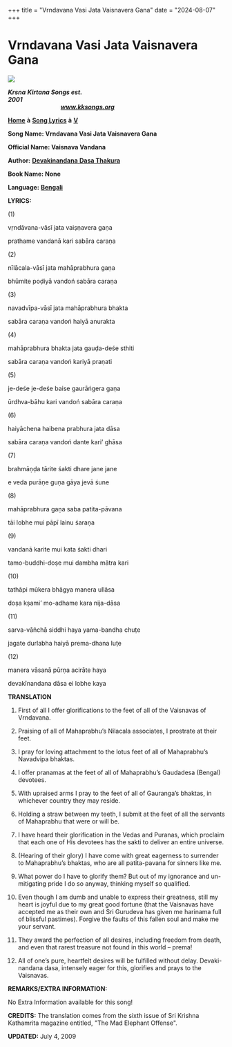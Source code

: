 +++
title = "Vrndavana Vasi Jata Vaisnavera Gana"
date = "2024-08-07"
+++

# Vrndavana Vasi Jata Vaisnavera Gana
**[![](http://kksongs.org/image_files/image002.jpg)](http://kksongs.org/)**

**_Krsna_** **_Kirtana Songs est. 2001_**                                                                                                                                                      **_www.kksongs.org_**

**[Home](http://kksongs.org/)** **à** **[Song Lyrics](http://kksongs.org/lyrics.html)** **à** **[V](http://kksongs.org/songs/song_v.html)**

**Song Name: Vrndavana Vasi Jata Vaisnavera Gana**

**Official Name: Vaisnava Vandana**

**Author:** [**Devakinandana** **Dasa Thakura**](http://kksongs.org/authors/list/devakinandanadasthakura.html)

**Book Name: None**

**Language:** [**Bengali**](http://kksongs.org/language/list/bengali.html)

**LYRICS:**

(1)

vṛndāvana-vāsī jata vaiṣṇavera gaṇa

prathame vandanā kari sabāra caraṇa

(2)

nīlācala-vāsī jata mahāprabhura gaṇa

bhūmite poḍiyā vandoń sabāra caraṇa

(3)

navadvīpa-vāsī jata mahāprabhura bhakta

sabāra caraṇa vandoń haiyā anurakta

(4)

mahāprabhura bhakta jata gauḍa-deśe sthiti

sabāra caraṇa vandoń kariyā praṇati

(5)

je-deśe je-deśe baise gaurāńgera gaṇa

ūrdhva-bāhu kari vandoń sabāra caraṇa

(6)

haiyāchena haibena prabhura jata dāsa

sabāra caraṇa vandoń dante kari’ ghāsa

(7)

brahmāṇḍa tārite śakti dhare jane jane

e veda purāṇe guṇa gāya jevā śune

(8)

mahāprabhura gaṇa saba patita-pāvana

tāi lobhe mui pāpī lainu śaraṇa

(9)

vandanā karite mui kata śakti dhari

tamo-buddhi-doṣe mui dambha mātra kari

(10)

tathāpi mūkera bhāgya manera ullāsa

doṣa kṣami’ mo-adhame kara nija-dāsa

(11)

sarva-vāñchā siddhi haya yama-bandha chuṭe

jagate durlabha haiyā prema-dhana luṭe

(12)

manera vāsanā pūrṇa acirāte haya

devakīnandana dāsa ei lobhe kaya

**TRANSLATION**

1) First of all I offer glorifications to the feet of all of the Vaisnavas of Vrndavana.

2) Praising of all of Mahaprabhu’s Nilacala associates, I prostrate at their feet.

3) I pray for loving attachment to the lotus feet of all of Mahaprabhu’s Navadvipa bhaktas.

4) I offer pranamas at the feet of all of Mahaprabhu’s Gaudadesa (Bengal) devotees.

5) With upraised arms I pray to the feet of all of Gauranga’s bhaktas, in whichever country they may reside.

6) Holding a straw between my teeth, I submit at the feet of all the servants of Mahaprabhu that were or will be.

7) I have heard their glorification in the Vedas and Puranas, which proclaim that each one of His devotees has the sakti to deliver an entire universe.

8) (Hearing of their glory) I have come with great eagerness to surrender to Mahaprabhu’s bhaktas, who are all patita-pavana for sinners like me.

9) What power do I have to glorify them? But out of my ignorance and un-mitigating pride I do so anyway, thinking myself so qualified.

10) Even though I am dumb and unable to express their greatness, still my heart is joyful due to my great good fortune (that the Vaisnavas have accepted me as their own and Sri Gurudeva has given me harinama full of blissful pastimes). Forgive the faults of this fallen soul and make me your servant.

11) They award the perfection of all desires, including freedom from death, and even that rarest treasure not found in this world – prema!

12) All of one’s pure, heartfelt desires will be fulfilled without delay. Devaki-nandana dasa, intensely eager for this, glorifies and prays to the Vaisnavas.

**REMARKS/EXTRA INFORMATION:**

No Extra Information available for this song!

**CREDITS:** The translation comes from the sixth issue of Sri Krishna Kathamrita magazine entitled, "The Mad Elephant Offense".

**UPDATED:** July 4, 2009